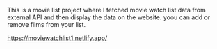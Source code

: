 This is a movie list project where I fetched movie watch list data from          
external API and then display the data on the website. yoou can add or remove films from your list.                                                                                                                
 
https://moviewatchlist1.netlify.app/    
